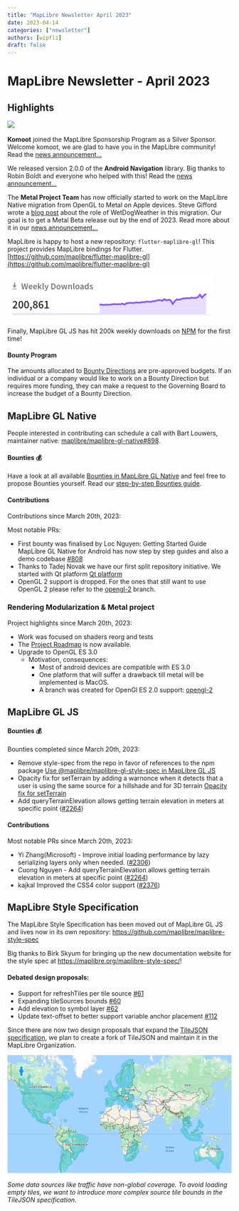```yaml
---
title: "MapLibre Newsletter April 2023"
date: 2023-04-14
categories: ["newsletter"]
authors: [wipfli]
draft: false
---
```


# MapLibre Newsletter - April 2023

## Highlights

<img src="https://maplibre.org/news/2023-04-06-komoot-becomes-a-maplibre-silver-sponsor/maplibre-komoot-logo.svg" width=450>

**Komoot** joined the MapLibre Sponsorship Program as a Silver Sponsor. Welcome komoot, we are glad to have you in the MapLibre community! Read the [news announcement...](https://maplibre.org/news/2023-04-06-komoot-becomes-a-maplibre-silver-sponsor/)

We released version 2.0.0 of the **Android Navigation** library. Big thanks to Robin Boldt and everyone who helped with this! Read the [news announcement...](https://maplibre.org/news/2023-03-27-android-navigation-version-2/)

The **Metal Project Team** has now officially started to work on the MapLibre Native migration from OpenGL to Metal on Apple devices. Steve Gifford wrote a [blog post](https://www.wetdogweather.com/blog/maplibre-upgrade) about the role of WetDogWeather in this migration. Our goal is to get a Metal Beta release out by the end of 2023. Read more about it in our [news announcement...](https://maplibre.org/news/2023-03-23-metal-project-team-started/)

MapLibre is happy to host a new repository: `flutter-maplibre-gl`! This project provides MapLibre bindings for Flutter. [https://github.com/maplibre/flutter-maplibre-gl](https://github.com/maplibre/flutter-maplibre-gl)

<a href="https://www.npmjs.com/package/maplibre-gl">
  <img src="npm-200k.png">
</a>

Finally, MapLibre GL JS has hit 200k weekly downloads on [NPM](https://www.npmjs.com/package/maplibre-gl) for the first time!

#### Bounty Program

The amounts allocated to [Bounty Directions](https://github.com/maplibre/maplibre/issues?q=is%3Aissue+is%3Aopen+label%3A%22bounty+direction%22) are pre-approved budgets. If an individual or a company would like to work on a Bounty Direction but requires more funding, they can make a request to the Governing Board to increase the budget of a Bounty Direction.

## MapLibre GL Native

People interested in contributing can schedule a call with Bart Louwers, maintainer native: <a href="https://github.com/maplibre/maplibre-gl-native/discussions/898">maplibre/maplibre-gl-native#898</a>.

#### Bounties 💰

Have a look at all available [Bounties in MapLibre GL Native](https://github.com/maplibre/maplibre-gl-native/issues?q=is%3Aissue+is%3Aopen+label%3A%22%F0%9F%92%B0+bounty+S%22%2C%22%F0%9F%92%B0+bounty+M%22%2C%22%F0%9F%92%B0+bounty+L%22%2C%22%F0%9F%92%B0+bounty+XL%22%2C%22%F0%9F%92%B0+bounty+XXL%22+) and feel free to propose Bounties yourself. Read our [step-by-step Bounties guide](http://localhost:45707/roadmap/step-by-step-bounties-guide/).

#### Contributions

Contributions since March 20th, 2023:

Most notable PRs:

- First bounty was finalised by Loc Nguyen: Getting Started Guide MapLibre GL Native for Android has now step by step guides and also a demo codebase [#808](https://github.com/maplibre/maplibre-gl-native/issues/808)
- Thanks to Tadej Novak we have our first split repository initiative. We started with Qt platform [Qt platform](https://github.com/maplibre/maplibre-native-qt)
- OpenGL 2 support is dropped. For the ones that still want to use OpenGL 2 please refer to the [opengl-2](https://github.com/maplibre/maplibre-gl-native/tree/opengl-2) branch.

### Rendering Modularization & Metal project

Project highlights since March 20th, 2023:

- Work was focused on shaders reorg and tests
- The <a href="https://github.com/orgs/maplibre/projects/8">Project Roadmap</a> is now available.
- Upgrade to OpenGL ES 3.0
  - Motivation, consequences:
    - Most of android devices are compatible with ES 3.0
    - One platform that will suffer a drawback till metal will be implemented is MacOS.
    - A branch was created for OpenGl ES 2.0 support: [opengl-2](https://github.com/maplibre/maplibre-gl-native/tree/opengl-2)

## MapLibre GL JS

#### Bounties 💰

Bounties completed since March 20th, 2023:

- Remove style-spec from the repo in favor of references to the npm package [Use @maplibre/maplibre-gl-style-spec in MapLibre GL JS](https://github.com/maplibre/maplibre-gl-js/issues/2194)
- Opacity fix for setTerrain by adding a warnonce when it detects that a user is using the same source for a hillshade and for 3D terrain [Opacity fix for setTerrain](https://github.com/maplibre/maplibre-gl-js/issues/2035)
- Add queryTerrainElevation allows getting terrain elevation in meters at specific point ([#2264](https://github.com/maplibre/maplibre-gl-js/pull/2264))

#### Contributions

Most notable PRs since March 20th, 2023:

- Yi Zhang(Microsoft) - Improve initial loading performance by lazy serializing layers only when needed. ([#2306](https://github.com/maplibre/maplibre-gl-js/pull/2306))
- Cuong Nguyen - Add queryTerrainElevation allows getting terrain elevation in meters at specific point ([#2264](https://github.com/maplibre/maplibre-gl-js/pull/2264))
- kajkal Improved the CSS4 color support ([#2376](https://github.com/maplibre/maplibre-gl-js/pull/2376))

## MapLibre Style Specification

The MapLibre Style Specification has been moved out of MapLibre GL JS and lives now in its own repository: https://github.com/maplibre/maplibre-style-spec

Big thanks to Birk Skyum for bringing up the new documentation website for the style spec at https://maplibre.org/maplibre-style-spec/!

#### Debated design proposals:

- Support for refreshTiles per tile source [#61](https://github.com/maplibre/maplibre-style-spec/issues/61)
- Expanding tileSources bounds [#60](https://github.com/maplibre/maplibre-style-spec/issues/60)
- Add elevation to symbol layer [#62](https://github.com/maplibre/maplibre-style-spec/issues/62)
- Update text-offset to better support variable anchor placement [#112](https://github.com/maplibre/maplibre-style-spec/issues/112)

Since there are now two design proposals that expand the <a href="https://github.com/mapbox/tilejson-spec">TileJSON specification</a>, we plan to create a fork of TileJSON and maintain it in the MapLibre Organization.

<a href="https://github.com/maplibre/maplibre-style-spec/issues/60">
<img src="tile-bounds.png">
</a>

<i>Some data sources like traffic have non-global coverage. To avoid loading empty tiles, we want to introduce more complex source tile bounds in the TileJSON specification.</i>
